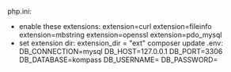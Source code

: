 php.ini: 
- enable these extensions:
extension=curl
extension=fileinfo
extension=mbstring
extension=openssl
extension=pdo_mysql
- set extension dir:
extension_dir = "ext"
composer update
.env:
DB_CONNECTION=mysql
DB_HOST=127.0.0.1
DB_PORT=3306
DB_DATABASE=kompass
DB_USERNAME=
DB_PASSWORD=
